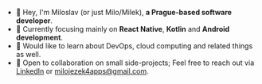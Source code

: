 - 👋 Hey, I'm Miloslav (or just Milo/Milek), **a Prague-based software developer**.
- 👀 Currently focusing mainly on **React Native**, **Kotlin** and **Android development**.
- 💭 Would like to learn about DevOps, cloud computing and related things as well.
- 🤝 Open to collaboration on small side-projects; Feel free to reach out via [LinkedIn](https://linkedin.com/in/miloslav-jezek/) or milojezek4apps@gmail.com.

<!-- <p><img align="center" src="https://github-readme-stats.vercel.app/api/top-langs?username=milojezek&show_icons=true&locale=en&layout=compact" alt="milojezek" /></p>
 -->

<!---
milojezek/milojezek is a ✨ special ✨ repository because its `README.md` (this file) appears on your GitHub profile.
You can click the Preview link to take a look at your changes.
--->


